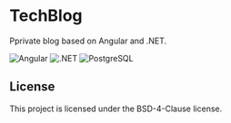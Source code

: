 # TechBlog

Pprivate blog based on Angular and .NET.

![Angular](https://img.shields.io/badge/-Angular-DD0031?style=for-the-badge&logoColor=white&logo=Angular)
![.NET](https://img.shields.io/badge/-.NET-5027D5?style=for-the-badge&logoColor=white&logo=.NET)
![PostgreSQL](https://img.shields.io/badge/-PostgreSQL-4169E1?style=for-the-badge&logoColor=white&logo=postgresql)

## License
This project is licensed under the BSD-4-Clause license.